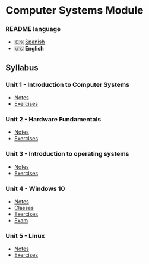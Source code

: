 # Computer Systems Module

### README language
- 🇪🇸 [Spanish](./README.md)
- 🇺🇸 **English**

## Syllabus
### Unit 1 - Introduction to Computer Systems
- [Notes](./Unidad1-Introduccio%CC%81n%20a%20los%20sistemas%20informa%CC%81ticos/Apuntes/)
- [Exercises](./Unidad1-Introduccio%CC%81n%20a%20los%20sistemas%20informa%CC%81ticos/Ejercicios/)
### Unit 2 - Hardware Fundamentals
- [Notes](./Unidad2-Fundamentos%20de%20hardware/Apuntes/)
- [Exercises](./Unidad2-Fundamentos%20de%20hardware/Ejercicios/)
### Unit 3 - Introduction to operating systems
- [Notes](./Unidad3-Introducci%C3%B3n%20a%20los%20sistemas%20operativos/Apuntes/)
- [Exercises](./Unidad3-Introducci%C3%B3n%20a%20los%20sistemas%20operativos/Ejercicios/)
### Unit 4 - Windows 10
- [Notes](./Unidad4-Windows%2010/Apuntes/)
- [Classes](./Unidad4-Windows%2010/Clases/)
- [Exercises](./Unidad4-Windows%2010/Ejercicios/)
- [Exam](./Unidad4-Windows%2010/Examen/)
### Unit 5 - Linux
- [Notes](./Unidad5-Linux/Apuntes/)
- [Exercises](./Unidad5-Linux/Ejercicios/)

